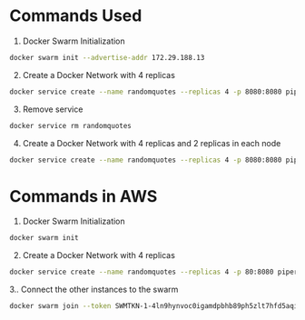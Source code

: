 # Commands Used
1. Docker Swarm Initialization
```bash
docker swarm init --advertise-addr 172.29.188.13
```
2. Create a Docker Network with 4 replicas
```bash
docker service create --name randomquotes --replicas 4 -p 8080:8080 piper04/eafit-teis-tutorial-16-randomquotes
```
3. Remove service
```bash
docker service rm randomquotes
```
4. Create a Docker Network with 4 replicas and 2 replicas in each node
```bash
docker service create --name randomquotes --replicas 4 -p 8080:8080 piper04/eafit-teis-tutorial-16-randomquotes:v1.0.1
```

# Commands in AWS
1. Docker Swarm Initialization
```bash
docker swarm init
```
2. Create a Docker Network with 4 replicas
```bash
docker service create --name randomquotes --replicas 4 -p 80:8080 piper04/eafit-teis-tutorial-16-randomquotes:v1.0.1
```

3.. Connect the other instances to the swarm
```bash
docker swarm join --token SWMTKN-1-4ln9hynvoc0igamdpbhb89ph5zlt7hfd5aqit4zbdksa8u1275-23lmvf4hspnb112hteg2xwpy4 172.31.88.36:2377
```